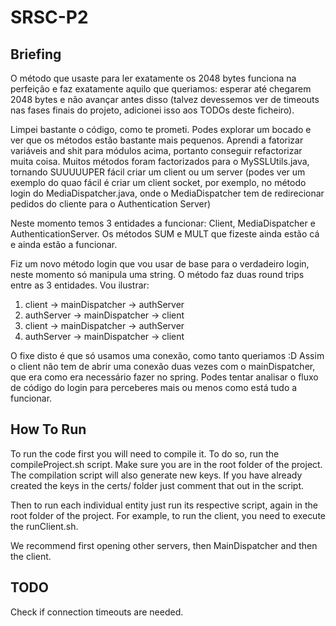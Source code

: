# SRSC-P2

## Briefing

O método que usaste para ler exatamente os 2048 bytes funciona na perfeição e faz exatamente aquilo que
queriamos: esperar até chegarem 2048 bytes e não avançar antes disso (talvez devessemos ver de timeouts
nas fases finais do projeto, adicionei isso aos TODOs deste ficheiro).

Limpei bastante o código, como te prometi. Podes explorar um bocado e ver que os métodos estão bastante mais
pequenos. Aprendi a fatorizar variáveis and shit para módulos acima, portanto conseguir refactorizar muita coisa.
Muitos métodos foram factorizados para o MySSLUtils.java, tornando SUUUUUPER fácil criar um client ou um server
(podes ver um exemplo do quao fácil é criar um client socket, por exemplo, no método login do MediaDispatcher.java,
onde o MediaDispatcher tem de redirecionar pedidos do cliente para o Authentication Server)

Neste momento temos 3 entidades a funcionar: Client, MediaDispatcher e AuthenticationServer. Os métodos SUM e MULT que
fizeste ainda estão cá e ainda estão a funcionar.

Fiz um novo método login que vou usar de base para o verdadeiro login, neste momento só manipula uma string.
O método faz duas round trips entre as 3 entidades. Vou ilustrar:

1. client -> mainDispatcher -> authServer
2. authServer -> mainDispatcher -> client
3. client -> mainDispatcher -> authServer
4. authServer -> mainDispatcher -> client

O fixe disto é que só usamos uma conexão, como tanto queriamos :D
Assim o client não tem de abrir uma conexão duas vezes com o mainDispatcher, que era como era necessário fazer no spring.
Podes tentar analisar o fluxo de código do login para perceberes mais ou menos como está tudo a funcionar.

## How To Run

To run the code first you will need to compile it. To do so, run the compileProject.sh script. Make sure you
are in the root folder of the project. The compilation script will also generate new keys. If you have already
created the keys in the certs/ folder just comment that out in the script.

Then to run each individual entity just run its respective script, again in the root folder of the project.
For example, to run the client, you need to execute the runClient.sh.

We recommend first opening other servers, then MainDispatcher and then the client.

## TODO

Check if connection timeouts are needed.
